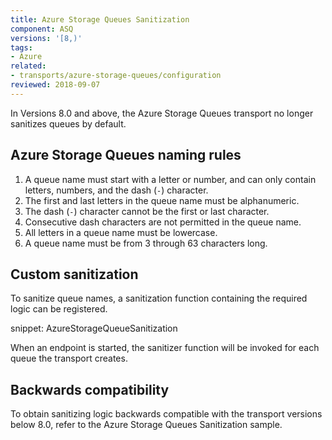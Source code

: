```yaml
---
title: Azure Storage Queues Sanitization
component: ASQ
versions: '[8,)'
tags:
- Azure
related:
- transports/azure-storage-queues/configuration
reviewed: 2018-09-07
---
```



In Versions 8.0 and above, the Azure Storage Queues transport no longer sanitizes queues by default.


## Azure Storage Queues naming rules

1. A queue name must start with a letter or number, and can only contain letters, numbers, and the dash (`-`) character.
1. The first and last letters in the queue name must be alphanumeric.
1. The dash (`-`) character cannot be the first or last character.
1. Consecutive dash characters are not permitted in the queue name.
1. All letters in a queue name must be lowercase.
1. A queue name must be from 3 through 63 characters long.

## Custom sanitization

To sanitize queue names, a sanitization function containing the required logic can be registered.

snippet: AzureStorageQueueSanitization

When an endpoint is started, the sanitizer function will be invoked for each queue the transport creates.


## Backwards compatibility

To obtain sanitizing logic backwards compatible with the transport versions below 8.0, refer to the Azure Storage Queues Sanitization sample. 